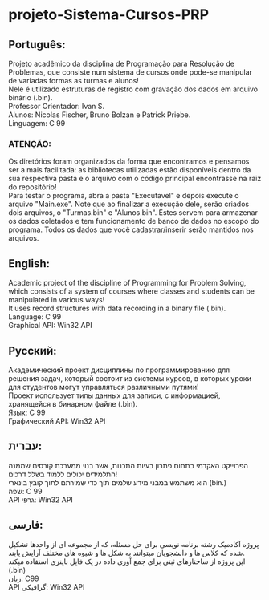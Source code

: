 # projeto-Sistema-Cursos-PRP

## Português:
Projeto acadêmico da disciplina de Programação para Resolução de Problemas, que consiste num sistema de cursos onde pode-se manipular de variadas formas as turmas e alunos!  
Nele é utilizado estruturas de registro com gravação dos dados em arquivo binário (.bin).  
Professor Orientador: Ivan S.  
Alunos: Nicolas Fischer, Bruno Bolzan e Patrick Priebe.  
Linguagem: C 99  
### ATENÇÃO: 
Os diretórios foram organizados da forma que encontramos e pensamos ser a mais facilitada: as bibliotecas utilizadas estão disponíveis dentro da sua respectiva pasta e o arquivo com o código principal encontrasse na raiz do repositório!  
Para testar o programa, abra a pasta "Executavel" e depois execute o arquivo "Main.exe". Note que ao finalizar a execução dele, serão criados dois arquivos, o "Turmas.bin" e "Alunos.bin". Estes servem para armazenar os dados coletados e tem funcionamento de banco de dados no escopo do programa. Todos os dados que você cadastrar/inserir serão mantidos nos arquivos.  

## English:
Academic project of the discipline of Programming for Problem Solving, which consists of a system of courses where classes and students can be manipulated in various ways!  
It uses record structures with data recording in a binary file (.bin).  
Language: C 99  
Graphical API: Win32 API  

## Русский:
Академический проект дисциплины по программированию для решения задач, который состоит из системы курсов, в которых уроки для студентов могут управляться различными путями!  
Проект использует типы данных для записи, с информацией, хранящейся в бинарном файле (.bin).  
Язык: С 99  
Графический API: Win32 API  

## עברית:
הפרוייקט האקדמי בתחום פתרון בעיות התכנות, אשר בנוי ממערכת קורסים שממנה התלמידים יכולים ללמוד בשלל דרכים!   
הוא משתמש  במבני מידע שלמים תוך כדי שמירתם לתוך קובץ בינארי (bin.)  
שפה: C 99  
API גרפי: Win32 API  

## فارسی: 
پروژه آکادمیک رشته برنامه نویسی برای حل مسئله، که از مجموعه ای از واحدها تشکیل شده که کلاس ها و دانشجویان میتوانند به شکل ها و شیوه های مختلف آرایش یابند.  
این پروژه از ساختارهای ثبتی برای جمع آوری داده در یک فایل باینری استفاده میکند (.bin)  
زبان: C99  
API گرافیکی: Win32 API  
